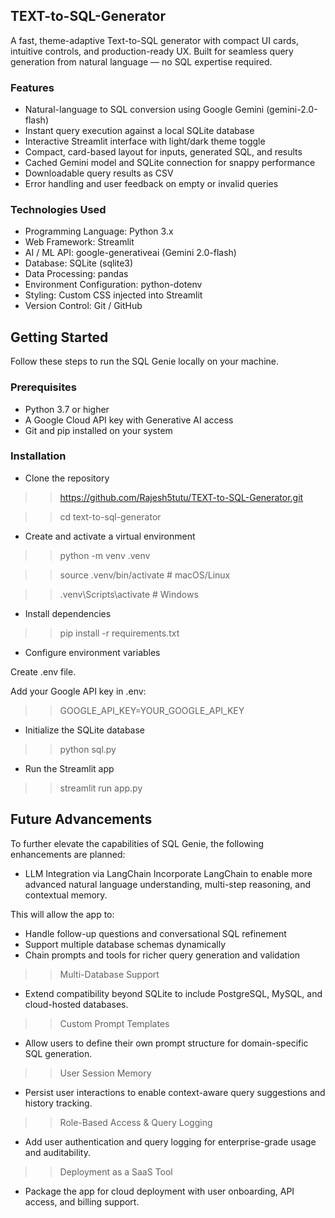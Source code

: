 ## TEXT-to-SQL-Generator
A fast, theme-adaptive Text-to-SQL generator with compact UI cards, intuitive controls, and production-ready UX. Built for seamless query generation from natural language — no SQL expertise required.

### Features
- Natural-language to SQL conversion using Google Gemini (gemini-2.0-flash)
- Instant query execution against a local SQLite database
- Interactive Streamlit interface with light/dark theme toggle
- Compact, card-based layout for inputs, generated SQL, and results
- Cached Gemini model and SQLite connection for snappy performance
- Downloadable query results as CSV
- Error handling and user feedback on empty or invalid queries

### Technologies Used
- Programming Language: Python 3.x
- Web Framework: Streamlit
- AI / ML API: google-generativeai (Gemini 2.0-flash)
- Database: SQLite (sqlite3)
- Data Processing: pandas
- Environment Configuration: python-dotenv
- Styling: Custom CSS injected into Streamlit
- Version Control: Git / GitHub

## Getting Started
Follow these steps to run the SQL Genie locally on your machine.

### Prerequisites
- Python 3.7 or higher
- A Google Cloud API key with Generative AI access
- Git and pip installed on your system

### Installation
- Clone the repository
>> https://github.com/Rajesh5tutu/TEXT-to-SQL-Generator.git

>>cd text-to-sql-generator

- Create and activate a virtual environment
>> python -m venv .venv

>> source .venv/bin/activate      # macOS/Linux

>>.venv\Scripts\activate         # Windows

- Install dependencies
>> pip install -r requirements.txt

- Configure environment variables

Create .env file.

Add your Google API key in .env:
>> GOOGLE_API_KEY=YOUR_GOOGLE_API_KEY

- Initialize the SQLite database
>> python sql.py

- Run the Streamlit app
>> streamlit run app.py

## Future Advancements
To further elevate the capabilities of SQL Genie, the following enhancements are planned:
- LLM Integration via LangChain
Incorporate LangChain to enable more advanced natural language understanding, multi-step reasoning, and contextual memory.

This will allow the app to:
- Handle follow-up questions and conversational SQL refinement
- Support multiple database schemas dynamically
- Chain prompts and tools for richer query generation and validation

>> Multi-Database Support
  - Extend compatibility beyond SQLite to include PostgreSQL, MySQL, and cloud-hosted databases.
    
>> Custom Prompt Templates
  - Allow users to define their own prompt structure for domain-specific SQL generation.
    
>> User Session Memory
  - Persist user interactions to enable context-aware query suggestions and history tracking.
    
>> Role-Based Access & Query Logging
  - Add user authentication and query logging for enterprise-grade usage and auditability.
    
>> Deployment as a SaaS Tool
  - Package the app for cloud deployment with user onboarding, API access, and billing support.




